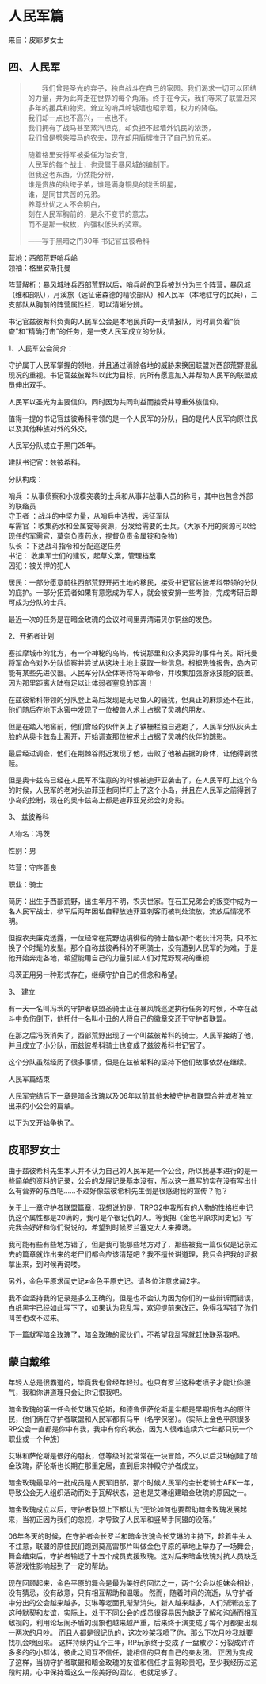 # 人民军篇

来自：皮耶罗女士

## 四、人民军

> 　　我们曾是圣光的弃子，独自战斗在自己的家园。我们渴求一切可以团结的力量，并为此奔走在世界的每个角落。终于在今天，我们等来了联盟迟来多年的援兵和物资。耸立的哨兵岭城墙也昭示着，权力的降临。\
> 我们却一点也不高兴，一点也不。\
> 我们拥有了战马甚至蒸汽坦克，却负担不起墙外饥民的浓汤，\
> 我们曾是劈柴喂马的农夫，现在却用盾牌推开了自己的兄弟。
>
> 随着格里安将军被委任为治安官，\
> 人民军的每个战士，也隶属于暴风城的编制下。\
> 但我这老东西，仍然能分辨，\
> 谁是贵族的纨绔子弟，谁是满身铜臭的饶舌明星，\
> 谁，是同甘共苦的兄弟。\
> 养尊处优之人不会明白，\
> 刻在人民军胸前的，是永不变节的意志，\
> 而不是那一枚枚，向强权低头的奖章。
>
> ——写于黑暗之门30年 书记官兹彼希科

营地：西部荒野哨兵岭\
领袖：格里安斯托曼

阵营解析：暴风城驻兵西部荒野以后，哨兵岭的卫兵被划分为三个阵营，暴风城（维和部队），月溪旅（远征诺森德的精锐部队）和人民军（本地驻守的民兵），三支部队从胸前的阵营属性栏，可以清晰分辨。

书记官兹彼希科负责的人民军公会是本地民兵的一支情报队，同时肩负着“侦查”和“精确打击”的任务，是一支人民军成立的分队。

1、人民军公会简介：

守护属于人民军掌握的领地，并且通过消除各地的威胁来换回联盟对西部荒野混乱现况的重视。书记官兹彼希科以此为目标，向所有愿意加入并帮助人民军的联盟成员伸出双手。

人民军以圣光为主要信仰，同时因为共同利益而接受并尊重外族信仰。

值得一提的书记官兹彼希科带领的是一个人民军的分队，目的是代人民军向原住民以及其他种族对外的外交。

人民军分队成立于黑门25年。

建队书记官：兹彼希科。

分队构成：

哨兵 ：从事侦察和小规模突袭的士兵和从事非战事人员的称号，其中也包含外部的联络员\
守卫者 ：战斗的中坚力量，从哨兵中选拔，远征军队\
军需官 ：收集药水和金属锭等资源，分发给需要的士兵。（大家不用的资源可以给现任的军需官，莫奈负责药水，提督负责金属锭和杂物）\
队长 ：下达战斗指令和分配巡逻任务\
书记： 收集军士们的建议，起草文案，管理档案\
囚犯：被关押的犯人

居民：一部分愿意前往西部荒野开拓土地的移民，接受书记官兹彼希科带领的分队的庇护。一部分拓荒者如果有意愿成为军人，就会被安排一些考验，完成考研后即可成为分队的士兵。

最近一次的任务是在暗金玫瑰的会议时间里弄清诺贝尔铜丝的发色。

2、开拓者计划

塞拉摩城市的北方，有一个神秘的岛屿，传说那里和众多灵异的事件有关。斯托曼将军命令对外分队侦察并尝试从这块土地上获取一些信息。根据先锋报告，岛内可能有某些先进仪器。人民军分队全体等待将军命令，并收集加强游泳技能的装置。因为那里距离大陆有足以让体弱者窒息的距离！

在兹彼希科带领的分队登上岛后发现是无尽鱼人的骚扰，但真正的麻烦还不在此，他们随后在地下水窖中发现了一位被兽人术士占据了灵魂的朋友。

但是在踏入地窖前，他们曾经的伙伴关上了铁栅栏独自逃跑了，人民军分队灰头土脸的从奥卡兹岛上离开，开始调查那位被术士占据了灵魂的伙伴的踪影。

最后经过调查，他们在荆棘谷附近发现了他，击败了他被占据的身体，让他得到救赎。

但是奥卡兹岛已经在人民军不注意的的时候被迪菲亚袭击了，在人民军盯上这个岛的时候，人民军的老对头迪菲亚也同样盯上了这个小岛，并且在人民军之前得到了小岛的控制，现在的奥卡兹岛上都是迪菲亚兄弟会的身影。

3、 兹彼希科

人物名：冯茨

性别：男

阵营：守序善良

职业：骑士

简历：出生于西部荒野，出生年月不明，农夫世家。在石工兄弟会的叛变中成为一名人民军战士，参军后两年因私自释放迪菲亚刺客而被判处流放，流放后情况不明。

但据农夫廉克透露，一位经常在荒野边境徘徊的骑士酷似那个老伙计冯茨，只不过换了个时髦的发型。那个自称兹彼希科的不明骑士，没有遭到人民军的为难，于是他开始奔走各地，希望能用自己的力量引起人们对荒野现况的重视

冯茨正用另一种形式存在，继续守护自己的信念和希望。

3、 建立

有一天一名叫冯茨的守护者联盟圣骑士正在暴风城巡逻执行任务的时候，不幸在战斗中负伤倒下，他托付一名叫小丑的人将自己的徽章交还于守护者联盟。

在那之后冯茨消失了，西部荒野出现了一个叫兹彼希科的骑士。人民军接纳了他，并且成立了小分队，而兹彼希科骑士也变成了兹彼希科书记官了。

这个分队虽然经历了很多事情，但是在兹彼希科的坚持下他们故事依然在继续。

人民军篇结束

人民军完结后下一章是暗金玫瑰以及06年以前其他未被守护者联盟合并或者独立出来的小公会的篇章。

以下为又开始争执了。

## 皮耶罗女士

由于兹彼希科先生本人并不认为自己的人民军是一个公会，所以我基本进行的是一些简单的资料的记录，公会的发展记录基本没有，所以这一章写的实在没有写出什么有营养的东西吧……不过好像兹彼希科先生倒是很感谢我的宣传？呃？

关于上一章守护者联盟篇章，我想说的是，TRPG2中我所有的人物的性格栏中记仇这个属性都是20满的，我可是个很记仇的人。等我把《金色平原求闻史记》写完我会好好和你们说说的，希望到时候罗兰塞克大人来捧场。

我可能有些有些地方错了，但是我可能那些地方对了，那些被我一篇仅仅是记录过去的篇章就炸出来的老尸们都会应该清楚吧？我不擅长讲道理，我只会把我的证据拿出来，到时候再说喽。

另外，金色平原求闻史记≠金色平原史记。请各位注意求闻2字。

我不会坚持我的记录是多么正确的，但是也不会认为因为你们的一些辩诉而错误，白纸黑字已经如此写下了，如果认为我乱写，欢迎提前来改正，免得我写错了你们叫苦也改不过来。

下一篇就写暗金玫瑰了，暗金玫瑰的家伙们，不希望我乱写就赶快联系我吧。

## 蒙自戴维

年轻人总是很霸道的，毕竟我也曾经年轻过。也只有罗兰这种老喷子才能让你服气，我和你讲道理只会让你记恨我吧。

暗金玫瑰的第一任会长艾琳瓦伦斯，和德鲁伊萨伦斯星尘都是早期很有名的原住民，他们俩在守护者联盟和人民军都有马甲（名字保密）。（实际上金色平原很多RP公会一直都是你中有我，我中有你的状态，因为人很难连续六七年都只玩一个职业或一个种族）

艾琳和萨伦斯是很好的朋友，低等级时就常常在一块冒险，不久以后艾琳创建了暗金玫瑰，萨伦斯也长期在那里定居，直到后来神殿守护者成立。

暗金玫瑰最早的一批成员是人民军旧部，那个时候人民军的会长老骑士AFK一年，导致公会无人组织活动而处于瓦解状态，这也是艾琳组建暗金玫瑰的原因之一。

暗金玫瑰成立以后，守护者联盟上下都认为“无论如何也要帮助暗金玫瑰发展起来，当初正因为我们的忽视，才导致了人民军和竖琴手同盟的没落。”

06年冬天的时候，在守护者会长罗兰和暗金玫瑰会长艾琳的主持下，趁着牛头人不注意，联盟的原住民们跑到莫高雷那片叫做金色平原的草地上举办了一场舞会， 舞会结束后，守护者输送了十五个成员支援玫瑰。这对后来暗金玫瑰对抗人员缺乏等游戏性影响起到了一定的帮助。

现在回顾起来，金色平原的舞会是最为美好的回忆之一，两个公会以姐妹会相处，没有猜忌，没有敌意，只有相互帮助和温暖。 然而，随着时间的流逝，从守护者中分出的公会越来越多，艾琳等老面孔渐渐消失，新人越来越多，人们渐渐淡忘了这种默契和友谊，实际上，处于不同公会的成员很容易因为缺乏了解和沟通而相互敌视的，利用论坛闹矛盾的现象也越来越严重，后来终于演变成了每个月都要出现一两次的月吵。 而且人都是很记仇的，这次吵架我喷了你，那么下次月吵我就要找机会喷回来。 这样持续内讧个三年，RP玩家终于变成了一盘散沙：分裂成许许多多的的小群体，彼此之间互不信任，能相信的只有自己的亲友团。 正因为变成了这样，当初守护者联盟和暗金玫瑰的友谊和信任才显得珍贵吧，至少我经历过这段时期，心中保持着这么一段美好的回忆，也就足够了。
